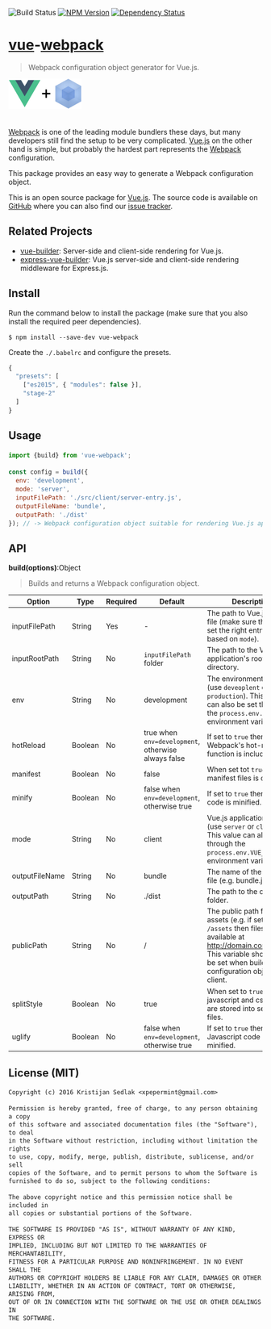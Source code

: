 ![Build Status](https://travis-ci.org/xpepermint/vue-webpack.svg?branch=master)&nbsp;[![NPM Version](https://badge.fury.io/js/vue-webpack.svg)](https://badge.fury.io/js/vue-webpack)&nbsp;[![Dependency Status](https://gemnasium.com/xpepermint/vue-webpack.svg)](https://gemnasium.com/xpepermint/vue-webpack)

# [vue](http://vuejs.org)-[webpack](https://webpack.github.io)

> Webpack configuration object generator for Vue.js.

<img src="logo.png" height="60" style="margin-bottom: 20px" />

[Webpack](https://webpack.github.io) is one of the leading module bundlers these days, but many developers still find the setup to be very complicated. [Vue.js](http://vuejs.org) on the other hand is simple, but probably the hardest part represents the [Webpack](https://webpack.github.io) configuration.

This package provides an easy way to generate a Webpack configuration object.

This is an open source package for [Vue.js](http://vuejs.org/). The source code is available on [GitHub](https://github.com/xpepermint/vue-webpack) where you can also find our [issue tracker](https://github.com/xpepermint/vue-webpack/issues).

## Related Projects

* [vue-builder](https://github.com/xpepermint/vue-builder): Server-side and client-side rendering for Vue.js.
* [express-vue-builder](https://github.com/xpepermint/express-vue-builder): Vue.js server-side and client-side rendering middleware for Express.js.

## Install

Run the command below to install the package (make sure that you also install the required peer dependencies).

```
$ npm install --save-dev vue-webpack
```

Create the `./.babelrc` and configure the presets.

```js
{
  "presets": [
    ["es2015", { "modules": false }],
    "stage-2"
  ]
}
```

## Usage

```js
import {build} from 'vue-webpack';

const config = build({
  env: 'development',
  mode: 'server',
  inputFilePath: './src/client/server-entry.js',
  outputFileName: 'bundle',
  outputPath: './dist'
}); // -> Webpack configuration object suitable for rendering Vue.js applications.
```

## API

**build(options)**:Object

> Builds and returns a Webpack configuration object.

| Option | Type | Required | Default | Description
|--------|------|----------|---------|------------
| inputFilePath | String | Yes | - | The path to Vue.js entry file (make sure that you set the right entry file based on `mode`).
| inputRootPath | String | No | `inputFilePath` folder | The path to the Vue.js application's root directory.
| env | String | No | development | The environment name (use `deveoplent` or `production`). This value can also be set through the `process.env.NODE_ENV` environment variable.
| hotReload | Boolean | No | true when `env=development`, otherwise always false | If set to `true` then Webpack's hot-reload function is included.
| manifest | Boolean | No | false | When set tot `true`, the manifest files is created.
| minify | Boolean | No | false when `env=development`, otherwise true | If set to `true` then CSS code is minified.
| mode | String | No | client | Vue.js application mode (use `server` or `client`). This value can also be set through the `process.env.VUE_ENV` environment variable.
| outputFileName | String | No | bundle | The name of the bundle file (e.g. bundle.js).
| outputPath | String | No | ./dist | The path to the output folder.
| publicPath | String | No | / | The public path for the assets (e.g. if set to `/assets` then files are available at http://domain.com/assets). This variable should only be set when building a configuration object for a client.
| splitStyle | Boolean | No | true | When set to `true`, javascript and css code are stored into separated files.
| uglify | Boolean | No | false when `env=development`, otherwise true | If set to `true` then Javascript code is minified.

## License (MIT)

```
Copyright (c) 2016 Kristijan Sedlak <xpepermint@gmail.com>

Permission is hereby granted, free of charge, to any person obtaining a copy
of this software and associated documentation files (the "Software"), to deal
in the Software without restriction, including without limitation the rights
to use, copy, modify, merge, publish, distribute, sublicense, and/or sell
copies of the Software, and to permit persons to whom the Software is
furnished to do so, subject to the following conditions:

The above copyright notice and this permission notice shall be included in
all copies or substantial portions of the Software.

THE SOFTWARE IS PROVIDED "AS IS", WITHOUT WARRANTY OF ANY KIND, EXPRESS OR
IMPLIED, INCLUDING BUT NOT LIMITED TO THE WARRANTIES OF MERCHANTABILITY,
FITNESS FOR A PARTICULAR PURPOSE AND NONINFRINGEMENT. IN NO EVENT SHALL THE
AUTHORS OR COPYRIGHT HOLDERS BE LIABLE FOR ANY CLAIM, DAMAGES OR OTHER
LIABILITY, WHETHER IN AN ACTION OF CONTRACT, TORT OR OTHERWISE, ARISING FROM,
OUT OF OR IN CONNECTION WITH THE SOFTWARE OR THE USE OR OTHER DEALINGS IN
THE SOFTWARE.
```
